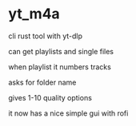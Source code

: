 # yt_m4a

cli rust tool with yt-dlp

can get playlists and single files

when playlist it numbers tracks

asks for folder name 

gives 1-10 quality options

it now has a nice simple gui with rofi